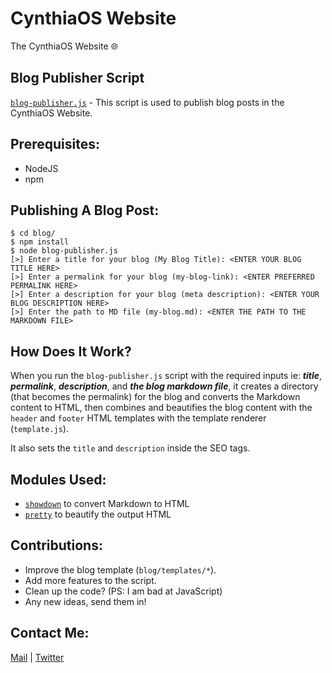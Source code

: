 # CynthiaOS Website

The CynthiaOS Website 🌐

## Blog Publisher Script

[`blog-publisher.js`](https://github.com/CynthiaOS/website/blob/master/blog/blog-publisher.js) - This script is used to publish blog posts in the CynthiaOS Website.

## Prerequisites:
- NodeJS
- npm

## Publishing A Blog Post:

    $ cd blog/
    $ npm install
    $ node blog-publisher.js
    [>] Enter a title for your blog (My Blog Title): <ENTER YOUR BLOG TITLE HERE>
    [>] Enter a permalink for your blog (my-blog-link): <ENTER PREFERRED PERMALINK HERE>
    [>] Enter a description for your blog (meta description): <ENTER YOUR BLOG DESCRIPTION HERE>
    [>] Enter the path to MD file (my-blog.md): <ENTER THE PATH TO THE MARKDOWN FILE>

## How Does It Work?

When you run the `blog-publisher.js` script with the required inputs ie: _**title**_, _**permalink**_, _**description**_, and _**the blog markdown file**_, it creates a directory (that becomes the permalink) for the blog and converts the Markdown content to HTML, then combines and beautifies the blog content with the `header` and `footer` HTML templates with the template renderer (`template.js`).

It also sets the `title` and `description` inside the SEO tags.

## Modules Used:

- [`showdown`](https://github.com/showdownjs/showdown) to convert Markdown to HTML
- [`pretty`](https://github.com/jonschlinkert/pretty) to beautify the output HTML

## Contributions:

- Improve the blog template (`blog/templates/*`).
- Add more features to the script.
- Clean up the code? (PS: I am bad at JavaScript)
- Any new ideas, send them in!

## Contact Me:

[Mail](mailto:cynthiaos@mufeedvh.com) | [Twitter](https://twitter.com/mufeedvh)
